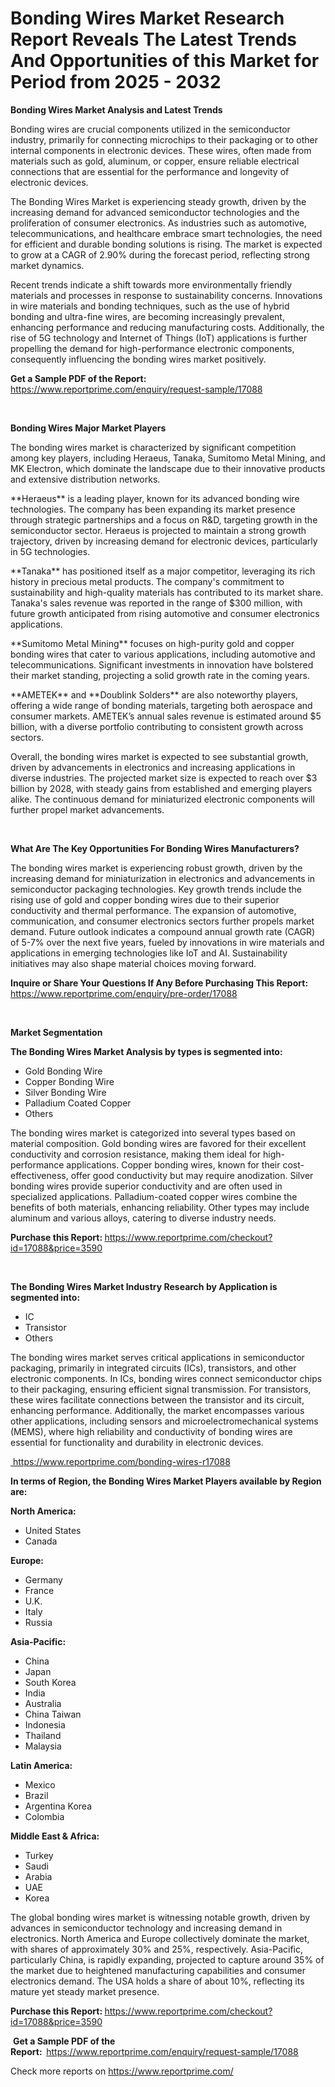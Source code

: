 <p><h1>Bonding Wires Market Research Report Reveals The Latest Trends And Opportunities of this Market for Period from 2025 - 2032</h1></p><p><strong>Bonding Wires Market Analysis and Latest Trends</strong></p>
<p><p>Bonding wires are crucial components utilized in the semiconductor industry, primarily for connecting microchips to their packaging or to other internal components in electronic devices. These wires, often made from materials such as gold, aluminum, or copper, ensure reliable electrical connections that are essential for the performance and longevity of electronic devices.</p><p>The Bonding Wires Market is experiencing steady growth, driven by the increasing demand for advanced semiconductor technologies and the proliferation of consumer electronics. As industries such as automotive, telecommunications, and healthcare embrace smart technologies, the need for efficient and durable bonding solutions is rising. The market is expected to grow at a CAGR of 2.90% during the forecast period, reflecting strong market dynamics.</p><p>Recent trends indicate a shift towards more environmentally friendly materials and processes in response to sustainability concerns. Innovations in wire materials and bonding techniques, such as the use of hybrid bonding and ultra-fine wires, are becoming increasingly prevalent, enhancing performance and reducing manufacturing costs. Additionally, the rise of 5G technology and Internet of Things (IoT) applications is further propelling the demand for high-performance electronic components, consequently influencing the bonding wires market positively.</p></p>
<p><strong>Get a Sample PDF of the Report:&nbsp;</strong> <a href="https://www.reportprime.com/enquiry/request-sample/17088?utm_campaign=3085&utm_medium=2&utm_source=Github&utm_content=ia&utm_term=18032025&utm_id=bonding-wires">https://www.reportprime.com/enquiry/request-sample/17088</a></p>
<p>&nbsp;</p>
<p><strong>Bonding Wires Major Market Players</strong></p>
<p><p>The bonding wires market is characterized by significant competition among key players, including Heraeus, Tanaka, Sumitomo Metal Mining, and MK Electron, which dominate the landscape due to their innovative products and extensive distribution networks. </p><p>**Heraeus** is a leading player, known for its advanced bonding wire technologies. The company has been expanding its market presence through strategic partnerships and a focus on R&D, targeting growth in the semiconductor sector. Heraeus is projected to maintain a strong growth trajectory, driven by increasing demand for electronic devices, particularly in 5G technologies.</p><p>**Tanaka** has positioned itself as a major competitor, leveraging its rich history in precious metal products. The company's commitment to sustainability and high-quality materials has contributed to its market share. Tanaka's sales revenue was reported in the range of $300 million, with future growth anticipated from rising automotive and consumer electronics applications.</p><p>**Sumitomo Metal Mining** focuses on high-purity gold and copper bonding wires that cater to various applications, including automotive and telecommunications. Significant investments in innovation have bolstered their market standing, projecting a solid growth rate in the coming years.</p><p>**AMETEK** and **Doublink Solders** are also noteworthy players, offering a wide range of bonding materials, targeting both aerospace and consumer markets. AMETEK’s annual sales revenue is estimated around $5 billion, with a diverse portfolio contributing to consistent growth across sectors.</p><p>Overall, the bonding wires market is expected to see substantial growth, driven by advancements in electronics and increasing applications in diverse industries. The projected market size is expected to reach over $3 billion by 2028, with steady gains from established and emerging players alike. The continuous demand for miniaturized electronic components will further propel market advancements.</p></p>
<p>&nbsp;</p>
<p><strong>What Are The Key Opportunities For Bonding Wires Manufacturers?</strong></p>
<p><p>The bonding wires market is experiencing robust growth, driven by the increasing demand for miniaturization in electronics and advancements in semiconductor packaging technologies. Key growth trends include the rising use of gold and copper bonding wires due to their superior conductivity and thermal performance. The expansion of automotive, communication, and consumer electronics sectors further propels market demand. Future outlook indicates a compound annual growth rate (CAGR) of 5-7% over the next five years, fueled by innovations in wire materials and applications in emerging technologies like IoT and AI. Sustainability initiatives may also shape material choices moving forward.</p></p>
<p><strong>Inquire or Share Your Questions If Any Before Purchasing This Report:</strong> <a href="https://www.reportprime.com/enquiry/pre-order/17088?utm_campaign=3085&utm_medium=2&utm_source=Github&utm_content=ia&utm_term=18032025&utm_id=bonding-wires">https://www.reportprime.com/enquiry/pre-order/17088</a></p>
<p>&nbsp;</p>
<p><strong>Market Segmentation</strong></p>
<p><strong>The Bonding Wires Market Analysis by types is segmented into:</strong></p>
<p><ul><li>Gold Bonding Wire</li><li>Copper Bonding Wire</li><li>Silver Bonding Wire</li><li>Palladium Coated Copper</li><li>Others</li></ul></p>
<p><p>The bonding wires market is categorized into several types based on material composition. Gold bonding wires are favored for their excellent conductivity and corrosion resistance, making them ideal for high-performance applications. Copper bonding wires, known for their cost-effectiveness, offer good conductivity but may require anodization. Silver bonding wires provide superior conductivity and are often used in specialized applications. Palladium-coated copper wires combine the benefits of both materials, enhancing reliability. Other types may include aluminum and various alloys, catering to diverse industry needs.</p></p>
<p><strong>Purchase this Report:&nbsp;</strong><a href="https://www.reportprime.com/checkout?id=17088&price=3590&utm_campaign=3085&utm_medium=2&utm_source=Github&utm_content=ia&utm_term=18032025&utm_id=bonding-wires">https://www.reportprime.com/checkout?id=17088&price=3590</a></p>
<p>&nbsp;</p>
<p><strong>The Bonding Wires Market Industry Research by Application is segmented into:</strong></p>
<p><ul><li>IC</li><li>Transistor</li><li>Others</li></ul></p>
<p><p>The bonding wires market serves critical applications in semiconductor packaging, primarily in integrated circuits (ICs), transistors, and other electronic components. In ICs, bonding wires connect semiconductor chips to their packaging, ensuring efficient signal transmission. For transistors, these wires facilitate connections between the transistor and its circuit, enhancing performance. Additionally, the market encompasses various other applications, including sensors and microelectromechanical systems (MEMS), where high reliability and conductivity of bonding wires are essential for functionality and durability in electronic devices.</p></p>
<p><a href="https://www.reportprime.com/bonding-wires-r17088?utm_campaign=3085&utm_medium=2&utm_source=Github&utm_content=ia&utm_term=18032025&utm_id=bonding-wires">&nbsp;https://www.reportprime.com/bonding-wires-r17088</a></p>
<p><strong>In terms of Region, the Bonding Wires Market Players available by Region are:</strong></p>
<p>
    <p> <strong> North America: </strong>
        <ul>
            <li>United States</li>
            <li>Canada</li>
        </ul>
        </p> 
    <p> <strong> Europe: </strong>
        <ul>
            <li>Germany</li>
            <li>France</li>
            <li>U.K.</li>
            <li>Italy</li>
            <li>Russia</li>
        </ul>
        </p> 
    <p> <strong> Asia-Pacific: </strong>
        <ul>
            <li>China</li>
            <li>Japan</li>
            <li>South Korea</li>
            <li>India</li>
            <li>Australia</li>
            <li>China Taiwan</li>
            <li>Indonesia</li>
            <li>Thailand</li>
            <li>Malaysia</li>
        </ul>
        </p> 
    <p> <strong> Latin America: </strong>
        <ul>
            <li>Mexico</li>
            <li>Brazil</li>
            <li>Argentina Korea</li>
            <li>Colombia</li>
        </ul>
        </p> 
    <p> <strong> Middle East & Africa: </strong>
        <ul>
            <li>Turkey</li>
            <li>Saudi</li>
            <li>Arabia</li>
            <li>UAE</li>
            <li>Korea</li>
        </ul>
    </p>
    </p>
<p><p>The global bonding wires market is witnessing notable growth, driven by advances in semiconductor technology and increasing demand in electronics. North America and Europe collectively dominate the market, with shares of approximately 30% and 25%, respectively. Asia-Pacific, particularly China, is rapidly expanding, projected to capture around 35% of the market due to heightened manufacturing capabilities and consumer electronics demand. The USA holds a share of about 10%, reflecting its mature yet steady market presence.</p></p>
<p><strong>Purchase this Report: </strong><a href="https://www.reportprime.com/checkout?id=17088&price=3590&utm_campaign=3085&utm_medium=2&utm_source=Github&utm_content=ia&utm_term=18032025&utm_id=bonding-wires">https://www.reportprime.com/checkout?id=17088&price=3590</a></p>
<p>&nbsp;<strong>Get a Sample PDF of the Report:&nbsp;&nbsp;</strong><a href="https://www.reportprime.com/enquiry/request-sample/17088?utm_campaign=3085&utm_medium=2&utm_source=Github&utm_content=ia&utm_term=18032025&utm_id=bonding-wires">https://www.reportprime.com/enquiry/request-sample/17088</a></p>
<p><strong></strong></p>
<p>Check more reports on <a href="https://www.reportprime.com/?utm_campaign=3085&utm_medium=2&utm_source=Github&utm_content=ia&utm_term=18032025&utm_id=bonding-wires">https://www.reportprime.com/</a></p>